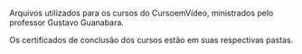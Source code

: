 Arquivos utilizados para os cursos do CursoemVídeo, ministrados pelo professor Gustavo Guanabara.

Os certificados de conclusão dos cursos estão em suas respectivas pastas.